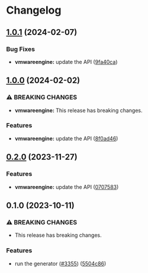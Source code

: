 # Changelog

## [1.0.1](https://github.com/googleapis/google-api-nodejs-client/compare/vmwareengine-v1.0.0...vmwareengine-v1.0.1) (2024-02-07)


### Bug Fixes

* **vmwareengine:** update the API ([9fa40ca](https://github.com/googleapis/google-api-nodejs-client/commit/9fa40cac4551f752fc49ef4ba19f0b64dba4da3b))

## [1.0.0](https://github.com/googleapis/google-api-nodejs-client/compare/vmwareengine-v0.2.0...vmwareengine-v1.0.0) (2024-02-02)


### ⚠ BREAKING CHANGES

* **vmwareengine:** This release has breaking changes.

### Features

* **vmwareengine:** update the API ([8f0ad46](https://github.com/googleapis/google-api-nodejs-client/commit/8f0ad460fc53a7df8e234d6cd7ab500caefdd6a7))

## [0.2.0](https://github.com/googleapis/google-api-nodejs-client/compare/vmwareengine-v0.1.0...vmwareengine-v0.2.0) (2023-11-27)


### Features

* **vmwareengine:** update the API ([0707583](https://github.com/googleapis/google-api-nodejs-client/commit/0707583c10446389686cf6f839b5a74ccc622407))

## 0.1.0 (2023-10-11)


### ⚠ BREAKING CHANGES

* This release has breaking changes.

### Features

* run the generator ([#3355](https://github.com/googleapis/google-api-nodejs-client/issues/3355)) ([5504c86](https://github.com/googleapis/google-api-nodejs-client/commit/5504c86fd61740886047320e2ed70f02a164acd7))
